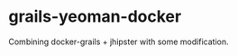 grails-yeoman-docker
==================

Combining docker-grails + jhipster with some modification.

